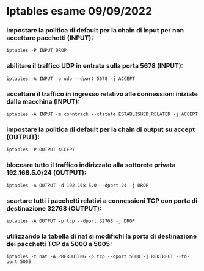 # Iptables esame 09/09/2022

### impostare la politica di default per la chain di input per non accettare pacchetti (INPUT):
`iptables -P INPUT DROP`

### abilitare il traffico UDP in entrata sulla porta 5678 (INPUT):
`iptables -A INPUT -p udp --dport 5678 -j ACCEPT`

### accettare il traffico in ingresso relativo alle connessioni iniziate dalla macchina (INPUT):
`iptables -A INPUT -m conntrack --ctstate ESTABLISHED,RELATED -j ACCEPT`

### impostare la politica di default per la chain di output su accept (OUTPUT):
`iptables -P OUTPUT ACCEPT`

### bloccare tutto il traffico indirizzato alla sottorete privata 192.168.5.0/24 (OUTPUT):
`iptables -A OUTPUT -d 192.168.5.0 --dport 24 -j DROP`

### scartare tutti i pacchetti relativi a connessioni TCP con porta di destinazione 32768 (OUTPUT):
`iptables -A OUTPUT -p tcp --dport 32768 -j DROP`

### utilizzando la tabella di nat si modifichi la porta di destinazione dei pacchetti TCP da 5000 a 5005:
`iptables -t nat -A PREROUTING -p tcp --dport 5000 -j REDIRECT --to-port 5005`